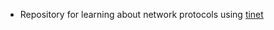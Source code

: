- Repository for learning about network protocols using [tinet](https://github.com/tinynetwork/tinet)